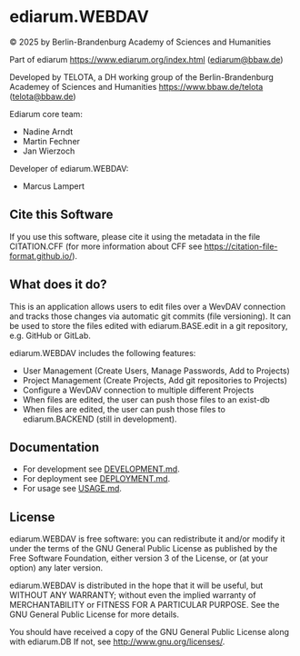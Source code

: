 # ediarum.WEBDAV

© 2025 by Berlin-Brandenburg Academy of Sciences and Humanities

Part of ediarum <https://www.ediarum.org/index.html> (<ediarum@bbaw.de>)

Developed by TELOTA, a DH working group of the Berlin-Brandenburg Academey of Sciences and Humanities
<https://www.bbaw.de/telota> (<telota@bbaw.de>)

Ediarum core team:

* Nadine Arndt
* Martin Fechner
* Jan Wierzoch

Developer of ediarum.WEBDAV:

* Marcus Lampert

## Cite this Software

If you use this software, please cite it using the metadata in the file CITATION.CFF (for more information about CFF see https://citation-file-format.github.io/).

## What does it do?

This is an application allows users to edit files over a WevDAV connection and tracks those changes via automatic git commits (file versioning).
It can be used to store the files edited with ediarum.BASE.edit in a git repository, e.g. GitHub or GitLab.

ediarum.WEBDAV includes the following features:

* User Management (Create Users, Manage Passwords, Add to Projects)
* Project Management (Create Projects, Add git repositories to Projects)
* Configure a WevDAV connection to multiple different Projects
* When files are edited, the user can push those files to an exist-db
* When files are edited, the user can push those files to ediarum.BACKEND (still in development).

## Documentation

* For development see [DEVELOPMENT.md](DEVELOPMENT.md).
* For deployment see [DEPLOYMENT.md](DEPLOYMENT.md).
* For usage see [USAGE.md](USAGE.md).

## License

ediarum.WEBDAV is free software: you can redistribute it and/or modify it under the terms of the GNU General Public License as published by the Free Software Foundation, either version 3 of the License, or (at your option) any later version.

ediarum.WEBDAV is distributed in the hope that it will be useful, but WITHOUT ANY WARRANTY; without even the implied warranty of MERCHANTABILITY or FITNESS FOR A PARTICULAR PURPOSE. See the GNU General Public License for more details.

You should have received a copy of the GNU General Public License along with ediarum.DB If not, see <http://www.gnu.org/licenses/>.
